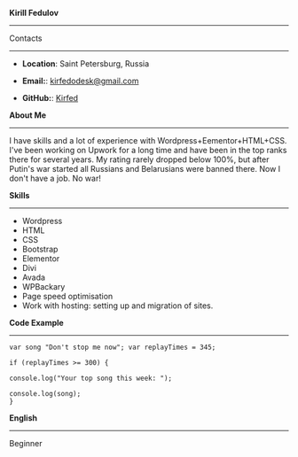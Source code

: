 
**Kirill Fedulov**

*********
Contacts
*********
* **Location**: Saint Petersburg, Russia

* **Email:**: kirfedodesk@gmail.com

* **GitHub:**: [Kirfed](https://github.com/Kirfed)

**About Me**
*********

I have skills and a lot of experience with Wordpress+Eementor+HTML+CSS.
I've been working on Upwork for a long time and have been in the top ranks there for several years. My rating rarely dropped below 100%, but after Putin's war started all Russians and Belarusians were banned there. Now I don't have a job.
No war!


**Skills**
*********

* Wordpress
* HTML
* CSS
* Bootstrap
* Elementor
* Divi
* Avada
* WPBackary
* Page speed optimisation
* Work with hosting: setting up and migration of sites.

**Code Example**
*********
```
var song "Don't stop me now"; var replayTimes = 345;

if (replayTimes >= 300) {

console.log("Your top song this week: "); 

console.log(song);
}
```

**English**
*********

Beginner
